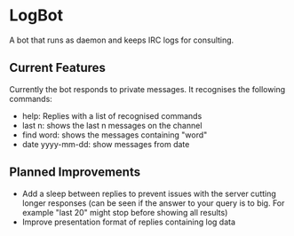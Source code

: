 LogBot
======

A bot that runs as daemon and keeps IRC logs for consulting.

Current Features
----------------

Currently the bot responds to private messages. It recognises the following commands:

- help: Replies with a list of recognised commands
- last n: shows the last n messages on the channel
- find word: shows the messages containing "word"
- date yyyy-mm-dd: show messages from date

Planned Improvements
--------------------

 - Add a sleep between replies to prevent issues with the server cutting longer responses (can be seen if the answer to your query is to big. For example "last 20" might stop before showing all results)
 - Improve presentation format of replies containing log data
